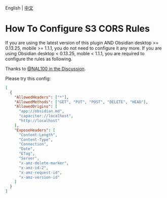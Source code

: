 English | [中文](/docs/remote_services/s3_general/s3_cors_configure.zh-cn.md)

# How To Configure S3 CORS Rules

If you are using the latest version of this plugin AND Obsidian desktop >= 0.13.25, mobile >= 1.1.1, you do not need to configure it any more. If you are using Obsidian desktop < 0.13.25, moble < 1.1.1, you are required to configure the rules as following.

Thanks to [@NAL100 in the Discussion](https://github.com/fyears/remotely-save/discussions/28).

Please try this config:

```json
[
  {
    "AllowedHeaders": ["*"],
    "AllowedMethods": ["GET", "PUT", "POST", "DELETE", "HEAD"],
    "AllowedOrigins": [
      "app://obsidian.md",
      "capacitor://localhost",
      "http://localhost"
    ],
    "ExposeHeaders": [
      "Content-Length",
      "Content-Type",
      "Connection",
      "Date",
      "ETag",
      "Server",
      "x-amz-delete-marker",
      "x-amz-id-2",
      "x-amz-request-id",
      "x-amz-version-id"
    ]
  }
]
```
